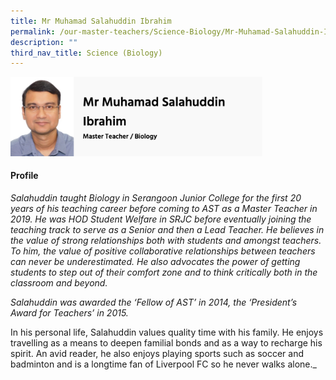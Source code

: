 ```yaml
---
title: Mr Muhamad Salahuddin Ibrahim
permalink: /our-master-teachers/Science-Biology/Mr-Muhamad-Salahuddin-Ibrahim/
description: ""
third_nav_title: Science (Biology)
---
```

<img src="/images/mt72.png" style="width:80%">

#### Profile

_Salahuddin taught Biology in Serangoon Junior College for the first 20 years of his teaching career before coming to AST as a Master Teacher in 2019. He was HOD Student Welfare in SRJC before eventually joining the teaching track to serve as a Senior and then a Lead Teacher. He believes in the value of strong relationships both with students and amongst teachers. To him, the value of positive collaborative relationships between teachers can never be underestimated. He also advocates the power of getting students to step out of their comfort zone and to think critically both in the classroom and beyond._

_Salahuddin was awarded the ‘Fellow of AST’ in 2014, the ‘President’s Award for Teachers’ in 2015._  
  
In his personal life, Salahuddin values quality time with his family. He enjoys travelling as a means to deepen familial bonds and as a way to recharge his spirit. An avid reader, he also enjoys playing sports such as soccer and badminton and is a longtime fan of Liverpool FC so he never walks alone._